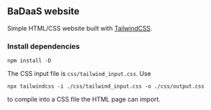 ## BaDaaS website

Simple HTML/CSS website built with [TailwindCSS](https://tailwindcss.com).

### Install dependencies

```
npm install -D
```

The CSS input file is `css/tailwind_input.css`. Use
```
npx tailwindcss -i ./css/tailwind_input.css -o ./css/output.css
```
to compile into a CSS file the HTML page can import.
